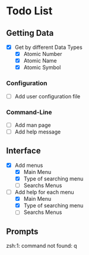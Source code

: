 # Todo List

## Getting Data
- [x] Get by different Data Types
  - [x] Atomic Number
  - [x] Atomic Name
  - [x] Atomic Symbol

### Configuration
- [ ] Add user configuration file

### Command-Line
- [ ] Add man page
- [ ] Add help message

## Interface
- [x] Add menus
  - [x] Main Menu
  - [x] Type of searching menu
  - [ ] Searchs Menus
- [ ] Add help for each menu
  - [x] Main Menu
  - [x] Type of searching menu
  - [ ] Searchs Menus

## Prompts

zsh:1: command not found: q
